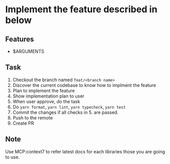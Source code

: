 # Implement the feature described in below

## Features

- $ARGUMENTS

## Task

1. Checkout the branch named `feat/<branch name>`
2. Discover the current codebase to know how to implment the feature
3. Plan to implement the feature
4. Show implementation plan to user
5. When user approve, do the task
6. Do `yarn format`, `yarn lint`, `yarn typecheck`, `yarn test`
7. Commit the changes if all checks in 5. are passed.
8. Push to the remote
9. Create PR

## Note

Use MCP:context7 to refer latest docs for each libraries those you are going to use.
